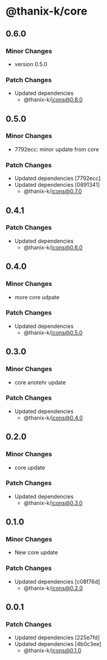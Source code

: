 # @thanix-k/core

## 0.6.0

### Minor Changes

- version 0.5.0

### Patch Changes

- Updated dependencies
  - @thanix-k/icons@0.8.0

## 0.5.0

### Minor Changes

- 7792ecc: minor update from core

### Patch Changes

- Updated dependencies [7792ecc]
- Updated dependencies [0891341]
  - @thanix-k/icons@0.7.0

## 0.4.1

### Patch Changes

- Updated dependencies
  - @thanix-k/icons@0.6.0

## 0.4.0

### Minor Changes

- more core udpate

### Patch Changes

- Updated dependencies
  - @thanix-k/icons@0.5.0

## 0.3.0

### Minor Changes

- core anotehr update

### Patch Changes

- Updated dependencies
  - @thanix-k/icons@0.4.0

## 0.2.0

### Minor Changes

- core update

### Patch Changes

- Updated dependencies
  - @thanix-k/icons@0.3.0

## 0.1.0

### Minor Changes

- New core update

### Patch Changes

- Updated dependencies [c08f76d]
  - @thanix-k/icons@0.2.0

## 0.0.1

### Patch Changes

- Updated dependencies [225e7fd]
- Updated dependencies [4b0c3ee]
  - @thanix-k/icons@0.1.0

